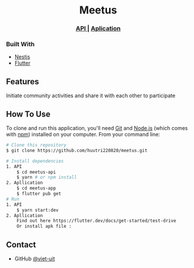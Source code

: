 

<h1 align="center">Meetus</h1>

<div align="center">
  <h3>
    <a href="https://github.com/VTV24/meetus-api">
      API
    </a>
    <span> | </span>
    <a href="https://github.com/kingpropham/GSC">
      Aplication
    </a>
  </h3>
</div>

### Built With

- [Nestjs](https://nestjs.com/)
- [Flutter](https://flutter.dev/)

## Features

Initiate community activities and share it with each other to participate

## How To Use

To clone and run this application, you'll need [Git](https://git-scm.com) and [Node.js](https://nodejs.org/en/download/) (which comes with [npm](http://npmjs.com)) installed on your computer. From your command line:

```bash
# Clone this repository
$ git clone https://github.com/huutri220820/meetus.git

# Install dependencies
1. API
	$ cd meetus-api
	$ yarn # or npm install
2. Apllication
	$ cd meetus-app
	$ flutter pub get
# Run
1. API
	$ yarn start:dev
2. Apllication 
	Find out here https://flutter.dev/docs/get-started/test-drive
	Or install apk file : 
```

## Contact

- GitHub [@viet-uit](20520093@gm.uit.edu.vn)

​	